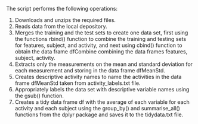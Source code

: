 The script performs the following operations:

1. Downloads and unzips the required files.
2. Reads data from the local depository.
3. Merges the training and the test sets to create one data set, first using the functions rbind() function to combine the training and testing sets for features, subject, and activity, and next using cbind() function to obtain the data frame dfCombine combining the data frames features, subject, activity.
4. Extracts only the measurements on the mean and standard deviation for each measurement and storing in the data frame dfMeanStd.
5. Creates descriptive activity names to name the activities in the data frame dfMeanStd taken from activity_labels.txt file.
6. Appropriately labels the data set with descriptive variable names using the gsub() function.
7. Creates a tidy data frame df with the average of each variable for each activity and each subject using the group_by() and summarise_all() functions from the dplyr package and saves it to the tidydata.txt file.
